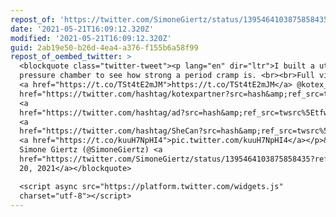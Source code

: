 ```yaml
---
repost_of: 'https://twitter.com/SimoneGiertz/status/1395464103875858435'
date: '2021-05-21T16:09:12.320Z'
modified: '2021-05-21T16:09:12.320Z'
guid: 2ab19e50-b26d-4ea4-a376-f155b6a58f99
repost_of_oembed_twitter: >
  <blockquote class="twitter-tweet"><p lang="en" dir="ltr">I built a uterus
  pressure chamber to see how strong a period cramp is. <br><br>Full video here:
  <a href="https://t.co/TSt4tE2mJM">https://t.co/TSt4tE2mJM</a> @kotex_brand <a
  href="https://twitter.com/hashtag/kotexpartner?src=hash&amp;ref_src=twsrc%5Etfw">#kotexpartner</a>
  <a
  href="https://twitter.com/hashtag/ad?src=hash&amp;ref_src=twsrc%5Etfw">#ad</a>
  <a
  href="https://twitter.com/hashtag/SheCan?src=hash&amp;ref_src=twsrc%5Etfw">#SheCan</a>
  <a href="https://t.co/kuuH7NpHI4">pic.twitter.com/kuuH7NpHI4</a></p>&mdash;
  Simone Giertz (@SimoneGiertz) <a
  href="https://twitter.com/SimoneGiertz/status/1395464103875858435?ref_src=twsrc%5Etfw">May
  20, 2021</a></blockquote>

  <script async src="https://platform.twitter.com/widgets.js"
  charset="utf-8"></script>
---
```

 
